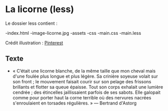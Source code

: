 # La licorne (less)

Le dossier less contient : 

-index.html
-image-licorne.jpg
-assets
	-css
		-main.css
		-main.less


Crédit illustration : [Pinterest](https://www.pinterest.fr/pin/673358581758126038/)

## Texte

 - « C’était une licorne blanche, de la même taille que mon cheval mais d'une foulée plus longue et plus légère. Sa crinière soyeuse volait sur son front ; le mouvement faisait courir sur son pelage des frissons brillants et flotter sa queue épaisse. Tout son corps exhalait une lumière cendrée ; des étincelles jaillissaient parfois de ses sabots. Elle galopait comme pour porter haut la corne terrible où des nervures nacrées s'enroulaient en torsades régulières. » — Bertrand d'Astorg 

